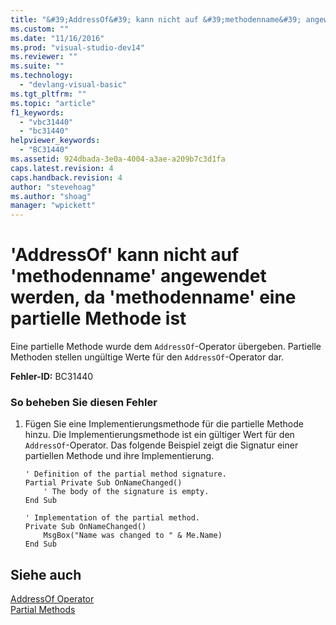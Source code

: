 ```yaml
---
title: "&#39;AddressOf&#39; kann nicht auf &#39;methodenname&#39; angewendet werden, da &#39;methodenname&#39; eine partielle Methode ist | Microsoft Docs"
ms.custom: ""
ms.date: "11/16/2016"
ms.prod: "visual-studio-dev14"
ms.reviewer: ""
ms.suite: ""
ms.technology: 
  - "devlang-visual-basic"
ms.tgt_pltfrm: ""
ms.topic: "article"
f1_keywords: 
  - "vbc31440"
  - "bc31440"
helpviewer_keywords: 
  - "BC31440"
ms.assetid: 924dbada-3e0a-4004-a3ae-a209b7c3d1fa
caps.latest.revision: 4
caps.handback.revision: 4
author: "stevehoag"
ms.author: "shoag"
manager: "wpickett"
---
```

# &#39;AddressOf&#39; kann nicht auf &#39;methodenname&#39; angewendet werden, da &#39;methodenname&#39; eine partielle Methode ist
Eine partielle Methode wurde dem `AddressOf`\-Operator übergeben. Partielle Methoden stellen ungültige Werte für den `AddressOf`\-Operator dar.  
  
 **Fehler\-ID:** BC31440  
  
### So beheben Sie diesen Fehler  
  
1.  Fügen Sie eine Implementierungsmethode für die partielle Methode hinzu. Die Implementierungsmethode ist ein gültiger Wert für den `AddressOf`\-Operator. Das folgende Beispiel zeigt die Signatur einer partiellen Methode und ihre Implementierung.  
  
    ```vb#  
    ' Definition of the partial method signature.  
    Partial Private Sub OnNameChanged()  
        ' The body of the signature is empty.  
    End Sub  
  
    ' Implementation of the partial method.  
    Private Sub OnNameChanged()  
        MsgBox("Name was changed to " & Me.Name)  
    End Sub  
    ```  
  
## Siehe auch  
 [AddressOf Operator](../../visual-basic/language-reference/operators/addressof-operator.md)   
 [Partial Methods](../../visual-basic/programming-guide/language-features/procedures/partial-methods.md)